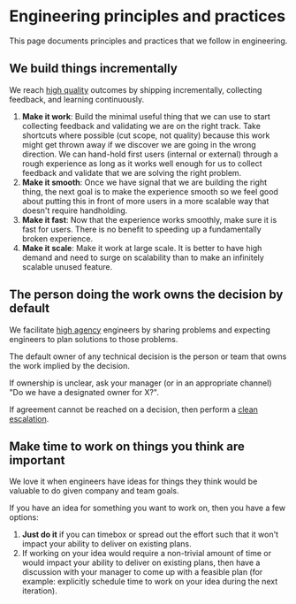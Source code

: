 # Engineering principles and practices

This page documents principles and practices that we follow in engineering.

## We build things incrementally

We reach [high quality](../../company-info-and-processes/values/index.md#high-quality) outcomes by shipping incrementally, collecting feedback, and learning continuously.

1. **Make it work**: Build the minimal useful thing that we can use to start collecting feedback and validating we are on the right track. Take shortcuts where possible (cut scope, not quality) because this work might get thrown away if we discover we are going in the wrong direction. We can hand-hold first users (internal or external) through a rough experience as long as it works well enough for us to collect feedback and validate that we are solving the right problem.
1. **Make it smooth**: Once we have signal that we are building the right thing, the next goal is to make the experience smooth so we feel good about putting this in front of more users in a more scalable way that doesn't require handholding.
1. **Make it fast**: Now that the experience works smoothly, make sure it is fast for users. There is no benefit to speeding up a fundamentally broken experience.
1. **Make it scale**: Make it work at large scale. It is better to have high demand and need to surge on scalability than to make an infinitely scalable unused feature.

## The person doing the work owns the decision by default

We facilitate [high agency](../../company-info-and-processes/values/index.md#high-agency) engineers by sharing problems and expecting engineers to plan solutions to those problems.

The default owner of any technical decision is the person or team that owns the work implied by the decision.

If ownership is unclear, ask your manager (or in an appropriate channel) "Do we have a designated owner for X?".

If agreement cannot be reached on a decision, then perform a [clean escalation](../../company-info-and-processes/communication/conflicts.md).

## Make time to work on things you think are important

We love it when engineers have ideas for things they think would be valuable to do given company and team goals.

If you have an idea for something you want to work on, then you have a few options:

1. **Just do it** if you can timebox or spread out the effort such that it won't impact your ability to deliver on existing plans.
2. If working on your idea would require a non-trivial amount of time or would impact your ability to deliver on existing plans, then have a discussion with your manager to come up with a feasible plan (for example: explicitly schedule time to work on your idea during the next iteration).
